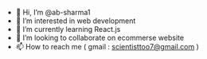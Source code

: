 - 👋 Hi, I’m @ab-sharma1
- 👀 I’m interested in web development
- 🌱 I’m currently learning React.js
- 💞️ I’m looking to collaborate on ecommerse website
- 📫 How to reach me ( gmail : scientisttoo7@gmail.com )

<!---
ab-sharma1/ab-sharma1 is a ✨ special ✨ repository because its `README.md` (this file) appears on your GitHub profile.
You can click the Preview link to take a look at your changes.
--->
